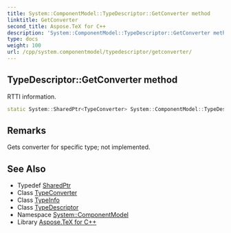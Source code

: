 ```yaml
---
title: System::ComponentModel::TypeDescriptor::GetConverter method
linktitle: GetConverter
second_title: Aspose.TeX for C++
description: 'System::ComponentModel::TypeDescriptor::GetConverter method. RTTI information in C++.'
type: docs
weight: 100
url: /cpp/system.componentmodel/typedescriptor/getconverter/
---
```

## TypeDescriptor::GetConverter method


RTTI information.

```cpp
static System::SharedPtr<TypeConverter> System::ComponentModel::TypeDescriptor::GetConverter(const TypeInfo &type)
```

## Remarks


Gets converter for specific type; not implemented. 
## See Also

* Typedef [SharedPtr](../../../system/sharedptr/)
* Class [TypeConverter](../../typeconverter/)
* Class [TypeInfo](../../../system/typeinfo/)
* Class [TypeDescriptor](../)
* Namespace [System::ComponentModel](../../)
* Library [Aspose.TeX for C++](../../../)
